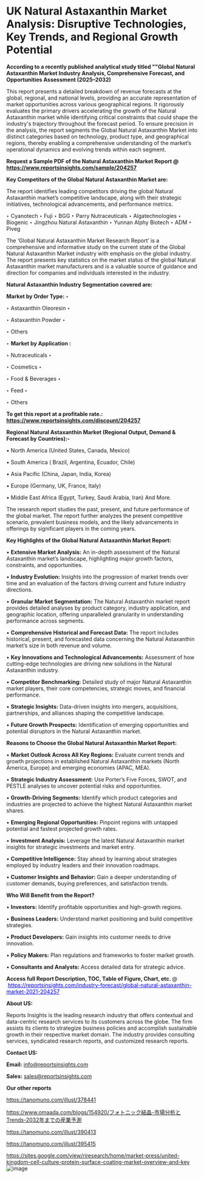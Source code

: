 # UK Natural Astaxanthin Market Analysis: Disruptive Technologies, Key Trends, and Regional Growth Potential

<strong>According to a recently published analytical study titled ""Global Natural Astaxanthin Market Industry Analysis, Comprehensive Forecast, and Opportunities Assessment (2025–2032)</strong>

This report presents a detailed breakdown of revenue forecasts at the global, regional, and national levels, providing an accurate representation of market opportunities across various geographical regions. It rigorously evaluates the primary drivers accelerating the growth of the Natural Astaxanthin market while identifying critical constraints that could shape the industry's trajectory throughout the forecast period. To ensure precision in the analysis, the report segments the Global Natural Astaxanthin Market into distinct categories based on technology, product type, and geographical regions, thereby enabling a comprehensive understanding of the market’s operational dynamics and evolving trends within each segment.

<strong>Request a Sample PDF of the Natural Astaxanthin Market Report </strong><strong>@<a href=https://www.reportsinsights.com/sample/204257 style=color:#0000ff;> https://www.reportsinsights.com/sample/204257</a></strong></font>

<strong>Key Competitors of the Global Natural Astaxanthin Market are:</strong>

The report identifies leading competitors driving the global Natural Astaxanthin market’s competitive landscape, along with their strategic initiatives, technological advancements, and performance metrics.

‣ Cyanotech
‣ Fuji
‣ BGG
‣ Parry Nutraceuticals
‣ Algatechnologies
‣ Biogenic
‣ Jingzhou Natural Astaxanthin
‣ Yunnan Alphy Biotech
‣ ADM
‣ Piveg

The ‘Global Natural Astaxanthin Market Research Report’ is a comprehensive and informative study on the current state of the Global Natural Astaxanthin Market industry with emphasis on the global industry. The report presents key statistics on the market status of the global Natural Astaxanthin market manufacturers and is a valuable source of guidance and direction for companies and individuals interested in the industry.

<strong>Natural Astaxanthin Industry Segmentation covered are:</strong>

<strong>Market by Order Type: </strong>
‣ 

‣ Astaxanthin Oleoresin
‣ 

‣ Astaxanthin Powder
‣ 

‣ Others

‣ 
<strong>Market by Application :</strong>

‣ Nutraceuticals
‣ 

‣ Cosmetics
‣ 

‣ Food & Beverages
‣ 

‣ Feed
‣ 

‣ Others

<strong>To get this report at a profitable rate.: <a href=https://www.reportsinsights.com/discount/204257 style=color:#0000ff;>https://www.reportsinsights.com/discount/204257</a></strong></font>

<strong>Regional Natural Astaxanthin Market (Regional Output, Demand &amp; Forecast by Countries):-</strong>

• North America (United States, Canada, Mexico)

• South America ( Brazil, Argentina, Ecuador, Chile)

• Asia Pacific (China, Japan, India, Korea)

• Europe (Germany, UK, France, Italy)

• Middle East Africa (Egypt, Turkey, Saudi Arabia, Iran) And More.

The research report studies the past, present, and future performance of the global market. The report further analyzes the present competitive scenario, prevalent business models, and the likely advancements in offerings by significant players in the coming years.

<strong>Key Highlights of the Global Natural Astaxanthin Market Report:</strong>

• <strong>Extensive Market Analysis:</strong> An in-depth assessment of the Natural Astaxanthin market’s landscape, highlighting major growth factors, constraints, and opportunities.

• <strong>Industry Evolution:</strong> Insights into the progression of market trends over time and an evaluation of the factors driving current and future industry directions.

• <strong>Granular Market Segmentation:</strong> The Natural Astaxanthin market report provides detailed analyses by product category, industry application, and geographic location, offering unparalleled granularity in understanding performance across segments.

• <strong>Comprehensive Historical and Forecast Data:</strong> The report includes historical, present, and forecasted data concerning the Natural Astaxanthin market’s size in both revenue and volume.

• <strong>Key Innovations and Technological Advancements:</strong> Assessment of how cutting-edge technologies are driving new solutions in the Natural Astaxanthin industry.

• <strong>Competitor Benchmarking:</strong> Detailed study of major Natural Astaxanthin market players, their core competencies, strategic moves, and financial performance.

• <strong>Strategic Insights:</strong> Data-driven insights into mergers, acquisitions, partnerships, and alliances shaping the competitive landscape.

• <strong>Future Growth Prospects:</strong> Identification of emerging opportunities and potential disruptors in the Natural Astaxanthin market.

<strong>Reasons to Choose the Global Natural Astaxanthin Market Report:</strong>

• <strong>Market Outlook Across All Key Regions:</strong> Evaluate current trends and growth projections in established Natural Astaxanthin markets (North America, Europe) and emerging economies (APAC, MEA).

• <strong>Strategic Industry Assessment:</strong> Use Porter’s Five Forces, SWOT, and PESTLE analyses to uncover potential risks and opportunities.

• <strong>Growth-Driving Segments:</strong> Identify which product categories and industries are projected to achieve the highest Natural Astaxanthin market shares.

• <strong>Emerging Regional Opportunities:</strong> Pinpoint regions with untapped potential and fastest projected growth rates.

• <strong>Investment Analysis:</strong> Leverage the latest Natural Astaxanthin market insights for strategic investments and market entry.

• <strong>Competitive Intelligence:</strong> Stay ahead by learning about strategies employed by industry leaders and their innovation roadmaps.

• <strong>Customer Insights and Behavior:</strong> Gain a deeper understanding of customer demands, buying preferences, and satisfaction trends.

<strong>Who Will Benefit from the Report?</strong>

• <strong>Investors:</strong> Identify profitable opportunities and high-growth regions.

• <strong>Business Leaders:</strong> Understand market positioning and build competitive strategies.

• <strong>Product Developers:</strong> Gain insights into customer needs to drive innovation.

• <strong>Policy Makers:</strong> Plan regulations and frameworks to foster market growth.

• <strong>Consultants and Analysts:</strong> Access detailed data for strategic advice.
</ul>
<strong>Access full Report Description, TOC, Table of Figure, Chart, etc. </strong>@  <a href=https://reportsinsights.com/industry-forecast/global-natural-astaxanthin-market-2021-204257 style=color:#0000ff;>https://reportsinsights.com/industry-forecast/global-natural-astaxanthin-market-2021-204257</a></font>

<strong><strong>About US</strong>:</strong>

Reports Insights is the leading research industry that offers contextual and data-centric research services to its customers across the globe. The firm assists its clients to strategize business policies and accomplish sustainable growth in their respective market domain. The industry provides consulting services, syndicated research reports, and customized research reports.

<strong>Contact US:</strong>

<p class=""""><b>Email:</b> <a href=mailto:info@reportsinsights.com>info@reportsinsights.com</a></p>
<p class=""""><b>Sales:</b> <a href=mailto:sales@reportsinsights.com>sales@reportsinsights.com</a></p>

<strong>Our other reports</strong>

<a href=https://tanomuno.com/illust/378441>https://tanomuno.com/illust/378441</a>

<a href=https://www.omaada.com/blogs/154920/フォトニック結晶-市場分析とTrends-2032年までの産業予測>https://www.omaada.com/blogs/154920/フォトニック結晶-市場分析とTrends-2032年までの産業予測</a>

<a href=https://tanomuno.com/illust/390413>https://tanomuno.com/illust/390413</a>

<a href=https://tanomuno.com/illust/395415>https://tanomuno.com/illust/395415</a>

<a href=https://sites.google.com/view/riresearch/home/market-press/united-kingdom-cell-culture-protein-surface-coating-market-overview-and-key>https://sites.google.com/view/riresearch/home/market-press/united-kingdom-cell-culture-protein-surface-coating-market-overview-and-key</a>
![image](https://github.com/user-attachments/assets/0942f5be-02b3-4142-a38f-f2cdc25844e0)
